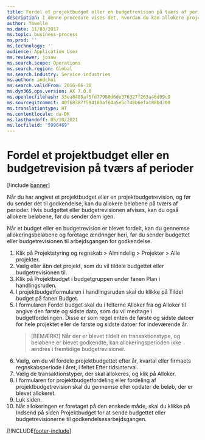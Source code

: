```yaml
---
title: Fordel et projektbudget eller en budgetrevision på tværs af perioder
description: I denne procedure vises det, hvordan du kan allokere projektbudgetbeløb på tværs af perioder.
author: Yowelle
ms.date: 11/03/2017
ms.topic: business-process
ms.prod: ''
ms.technology: ''
audience: Application User
ms.reviewer: josaw
ms.search.scope: Operations
ms.search.region: Global
ms.search.industry: Service industries
ms.author: andchoi
ms.search.validFrom: 2016-06-30
ms.dyn365.ops.version: AX 7.0.0
ms.openlocfilehash: 33ea8489af5fd77980d6de376327f263a46d99c9
ms.sourcegitcommit: 40f68387f594180af64a5e5c748b6efa188bd300
ms.translationtype: HT
ms.contentlocale: da-DK
ms.lasthandoff: 05/10/2021
ms.locfileid: "5996469"
---
```

# <a name="allocate-a-project-budget-or-budget-revision-across-periods"></a>Fordel et projektbudget eller en budgetrevision på tværs af perioder

[!include [banner](../../includes/banner.md)]

Når du har angivet et projektbudget eller en projektbudgetrevision, og før du sender det til godkendelse, kan du allokere beløbene på tværs af perioder. Hvis budgettet eller budgetrevisionen afvises, kan du også allokere beløbene, før du sender dem igen. 

Når et budget eller en budgetrevision er blevet fordelt, kan du gennemse allokeringsbeløbene og foretage ændringer heri, før du sender budgettet eller budgetrevisionen til arbejdsgangen for godkendelse. 

1. Klik på Projektstyring og regnskab > Almindelig > Projekter > Alle projekter. 
2. Vælg eller åbn det projekt, som du vil tildele budgettet eller budgetrevisionen til. 
3. Klik på Projektbudget i budgetgruppen under fanen Plan i handlingsruden. 
4. I projektbudgetformularen i handlingsruden skal du klikke på Tildel budget på fanen Budget. 
5. I formularen Fordel budget skal du i felterne Alloker fra og Alloker til angive den første og sidste dato, som du vil medtage i budgetfordelingen. Disse er som regel enten de første og sidste datoer for hele projektet eller de første og sidste datoer for indeværende år.  
   > [BEMÆRK!] Når der er blevet tildelt en transaktionstype, og beløbene er blevet godkendte, kan allokeringsperioden ikke ændres i fremtidige budgetrevisioner. 
6. Vælg, om du vil fordele projektbudgettet efter år, kvartal eller firmaets regnskabsperiode i året, i feltet Efter tidsinterval.
7. Vælg de transaktionstyper, der skal allokeres, og klik på Alloker. 
8. I formularen for projektbudgetfordeling eller fordeling af projektbudgetrevision skal du gennemse eller opdater de beløb, der er blevet allokeret. 
9. Luk siden.
10. Når allokeringen er foretaget på den ønskede måde, skal du klikke på Indsend på siden Projektbudget for at sende budgettet eller budgetrevisionerne til godkendelsesarbejdsgangen.  




[!INCLUDE[footer-include](../../includes/footer-banner.md)]